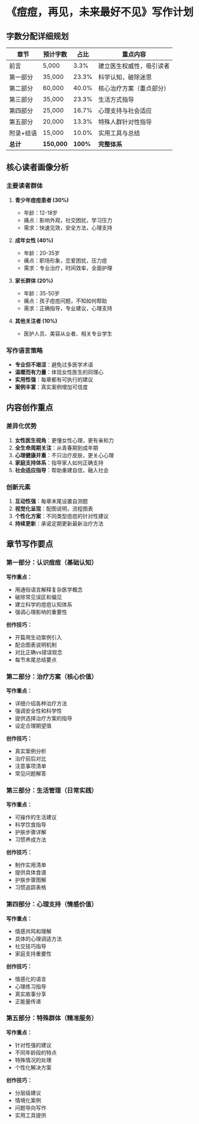 # 《痘痘，再见，未来最好不见》写作计划

## 字数分配详细规划

| 章节 | 预计字数 | 占比 | 重点内容 |
|------|---------|------|----------|
| 前言 | 5,000 | 3.3% | 建立医生权威性，吸引读者 |
| 第一部分 | 35,000 | 23.3% | 科学认知，破除迷思 |
| 第二部分 | 60,000 | 40.0% | 核心治疗方案（重点部分） |
| 第三部分 | 35,000 | 23.3% | 生活方式指导 |
| 第四部分 | 25,000 | 16.7% | 心理支持与社会适应 |
| 第五部分 | 20,000 | 13.3% | 特殊人群针对性指导 |
| 附录+结语 | 15,000 | 10.0% | 实用工具与总结 |
| **总计** | **150,000** | **100%** | **完整体系** |

## 核心读者画像分析

### 主要读者群体
1. **青少年痘痘患者 (30%)**
   - 年龄：12-18岁
   - 痛点：影响外观，社交困扰，学习压力
   - 需求：快速见效，安全方法，心理支持

2. **成年女性 (40%)**
   - 年龄：20-35岁
   - 痛点：职场形象，恋爱困扰，压力痘
   - 需求：专业治疗，时间效率，全面护理

3. **家长群体 (20%)**
   - 年龄：35-50岁
   - 痛点：孩子痘痘问题，不知如何帮助
   - 需求：正确指导，专业建议，心理支持

4. **其他关注者 (10%)**
   - 医护人员、美容从业者、相关专业学生

### 写作语言策略
- **专业但不艰涩**：避免过多医学术语
- **温暖而有力量**：体现女性医生的同理心
- **实用性强**：每章都有可执行的建议
- **案例丰富**：真实案例增加可信度

## 内容创作重点

### 差异化优势
1. **女性医生视角**：更懂女性心理，更有亲和力
2. **全生命周期关注**：从青春期到成年期
3. **心理健康并重**：不只治疗皮肤，更关心心理
4. **家庭支持体系**：指导家人如何正确支持
5. **社会适应指导**：帮助重建自信，融入社会

### 创新元素
1. **互动性强**：每章末尾设置自测题
2. **视觉化呈现**：配图说明，流程图表
3. **个性化方案**：不同类型痘痘的针对性建议
4. **持续更新**：承诺定期更新最新治疗方法

## 章节写作要点

### 第一部分：认识痘痘（基础认知）
**写作重点：**
- 用通俗语言解释复杂医学概念
- 破除常见误区和偏见
- 建立科学的痘痘认知体系
- 强调心理影响的重要性

**创作技巧：**
- 开篇用生动案例引入
- 配合图表说明机制
- 对比正确vs错误观念
- 每节末尾总结要点

### 第二部分：治疗方案（核心价值）
**写作重点：**
- 详细介绍各种治疗方法
- 强调安全性和科学性
- 提供选择治疗方案的指导
- 设定合理期望值

**创作技巧：**
- 真实案例分析
- 治疗前后对比
- 注意事项清单
- 常见问题解答

### 第三部分：生活管理（日常实践）
**写作重点：**
- 可操作的生活建议
- 科学饮食指导
- 护肤步骤详解
- 习惯养成方法

**创作技巧：**
- 制作实用清单
- 提供具体食谱
- 护肤步骤图解
- 习惯追踪表格

### 第四部分：心理支持（情感价值）
**写作重点：**
- 情感共鸣和理解
- 具体的心理调适方法
- 社交技巧指导
- 家庭支持重要性

**创作技巧：**
- 情感化的语言
- 心理练习指导
- 真实故事分享
- 正能量传递

### 第五部分：特殊群体（精准服务）
**写作重点：**
- 针对性强的建议
- 不同年龄段的特点
- 特殊情况的处理
- 个性化解决方案

**创作技巧：**
- 分层级建议
- 情境化案例
- 问题导向写作
- 实用工具提供